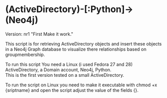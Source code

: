 # (ActiveDirectory)-[:Python]->(Neo4j)<br> 

Version: nr1 "First Make it work."

This script is for retrieving ActiveDirectory objects and insert these objects in a Neo4j Graph database to visualize there relationships based on groupmembership.<br>


To run this script You need a Linux (i used Fedora 27 and 28) ActiveDirectory, a Domain account, Neo4j, Python.<br>
This is the first version tested on a small ActiveDirectory.

To run the script on Linux you need to make it executable with chmod +x {sriptname}  and open the script adjust the value of the fields {}.




